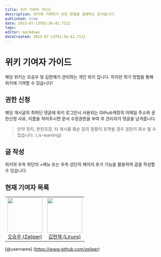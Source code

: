 ```yaml
---
title: 위키 기여자 가이드
description: 위키에 기여하기 위한 방법을 설명하는 문서입니다.
published: true
date: 2023-07-13T01:56:41.711Z
tags: 
editor: markdown
dateCreated: 2023-07-13T01:56:41.711Z
---
```


# 위키 기여자 가이드

해당 위키는 오승우 및 김현재가 관리하는 개인 위키 입니다.
하지만 하기 방법을 통해 위키에 기여할 수 있습니다!

## 권한 신청

해당 개시글의 최하단 댓글에 위키 로그인시 사용되는 Github계정의 이메일 주소와 권한신청 사유, 이름을 적어주시면 문서 수정권한을 부여 후 관리자가 댓글을 남겨줍니다.

> 만약 정치, 분란조장, 타 게시물 훼손 등의 정황이 포착될 경우 권한이 회수 될 수 있습니다.
{.is-warning}

## 글 작성

위키의 우측 하단의 +메뉴 또는 우측 상단의 페이지 추가 기능을 활용하여 글을 작성할 수 있습니다.

## 현재 기여자 목록

<table>
  <tr>
    <td>
      <a href="https://github.com/Zeliper">
        <img src="https://github.com/zeliper.png?size=250" width="115" style="max-width: 100%;">
        <br/>
        <center>오승우 (Zeliper)</center>
      </a>
    </td>
    <td>
      <a href="https://github.com/liruns">
        <img src="https://github.com/liruns.png?size=250" width="115" style="max-width: 100%;">
        <br/>
        <center>김현재 (Liruns)</center>
      </a>
    </td>
  </tr>
</table>

[@username] (https://www.github.com/zeliper)